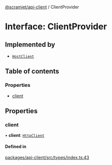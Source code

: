 [@scramjet/api-client](../README.md) / ClientProvider

# Interface: ClientProvider

## Implemented by

- [`HostClient`](../classes/HostClient.md)

## Table of contents

### Properties

- [client](ClientProvider.md#client)

## Properties

### client

• **client**: [`HttpClient`](HttpClient.md)

#### Defined in

[packages/api-client/src/types/index.ts:43](https://github.com/scramjet-cloud-platform/scramjet-csi-dev/blob/HEAD/packages/api-client/src/types/index.ts#L43)
